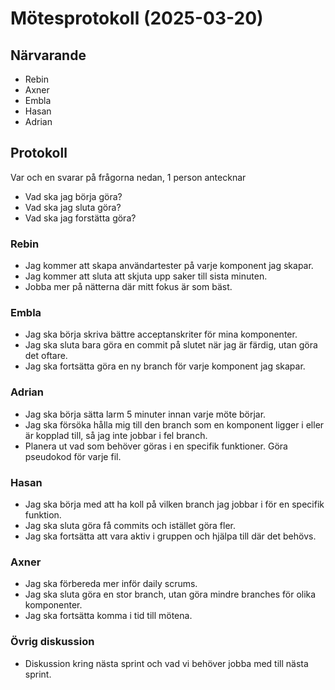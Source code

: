 # Mötesprotokoll (2025-03-20)

## Närvarande

- Rebin
- Axner
- Embla
- Hasan
- Adrian

## Protokoll

Var och en svarar på frågorna nedan, 1 person antecknar

- Vad ska jag börja göra?
- Vad ska jag sluta göra?
- Vad ska jag forstätta göra?

### Rebin

- Jag kommer att skapa användartester på varje komponent jag skapar.
- Jag kommer att sluta att skjuta upp saker till sista minuten.
- Jobba mer på nätterna där mitt fokus är som bäst.

### Embla

- Jag ska börja skriva bättre acceptanskriter för mina komponenter.
- Jag ska sluta bara göra en commit på slutet när jag är färdig, utan göra det oftare.
- Jag ska fortsätta göra en ny branch för varje komponent jag skapar.

### Adrian

- Jag ska börja sätta larm 5 minuter innan varje möte börjar.
- Jag ska försöka hålla mig till den branch som en komponent ligger i eller är kopplad till, så jag inte jobbar i fel branch.
- Planera ut vad som behöver göras i en specifik funktioner. Göra pseudokod för varje fil.

### Hasan

- Jag ska börja med att ha koll på vilken branch jag jobbar i för en specifik funktion.
- Jag ska sluta göra få commits och istället göra fler.
- Jag ska fortsätta att vara aktiv i gruppen och hjälpa till där det behövs.

### Axner

- Jag ska förbereda mer inför daily scrums.
- Jag ska sluta göra en stor branch, utan göra mindre branches för olika komponenter.
- Jag ska fortsätta komma i tid till mötena.

### Övrig diskussion

- Diskussion kring nästa sprint och vad vi behöver jobba med till nästa sprint.
